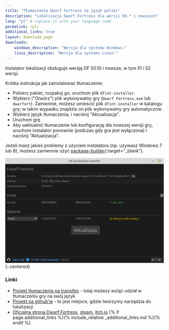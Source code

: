 ```yaml
---
title: "Tłumaczenie Dwarf Fortress na język polski"
description: "Lokalizacja Dwarf Fortress dla wersji 50.* i nowszych"
lang: "pl" # replace it with your language code
permalink: /pl/
additional_links: true
layout: download_page
downloads:
    windows_description: "Wersja dla systemu Windows:"
    linux_description: "Wersja dla systemu Linux:"
---
```


Instalator lokalizacji obsługuje wersję DF 50.10 i nowsze, w tym 51 i 52 wersji.

Krótka instrukcja jak zainstalować tłumaczenie:

- Pobierz pakiet, rozpakuj go, uruchom plik `dfint-installer`.
- Wybierz ("Otwórz") plik wykonywalny gry (`Dwarf Fortress.exe` lub `dwarfort`). Zamiennie, możesz umieścić plik `dfint-installer` w katalogu gry; w takim wypadku znajdzie on plik wykonywalny gry automatycznie.
- Wybierz język tłumaczenia, i naciśnij "Aktualizacja".
- Uruchom grę.
- Aby uaktualnić tłumaczenie lub konfigurację dla nowszej wersji gry, uruchom instalator ponownie (podczas gdy gra jest wyłączona) i naciśnij "Aktualizacja".

Jeżeli masz jakieś problemy z użyciem instalatora (np. używasz Windows 7 lub 8), możesz zamiennie użyć [package-builder](https://dfint-package-build.streamlit.app){:target="_blank"}.

![screenshot](screenshot.png){:.centered}

### Linki

- [Projekt tłumaczenia na transifex](https://app.transifex.com/dwarf-fortress-translation/dwarf-fortress-steam) - tutaj możesz wziąć udział w tłumaczeniu gry na swój język
- [Projekt na github'ie](https://github.com/dfint) - to jest miejsce, gdzie tworzymy narzędzia do lokalizacji
- [Oficjalna strona Dwarf Fortress](https://bay12games.com/dwarves/), [steam](https://store.steampowered.com/app/975370/Dwarf_Fortress/), [itch.io](https://kitfoxgames.itch.io/dwarf-fortress)
{% if page.additional_links %}{% include_relative _additional_links.md %}{% endif %}
